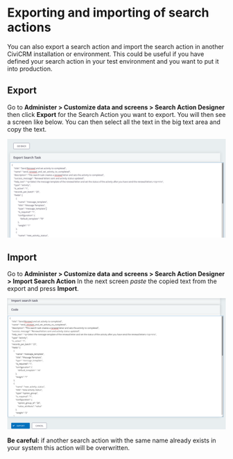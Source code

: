 # Exporting and importing of search actions

You can also export a search action and import the search action in another CiviCRM installation or environment.
This could be useful if you have defined your search action in your test environment and you want to put it into production.

## Export

Go to **Administer > Customize data and screens > Search Action Designer** then click **Export** for the Search Action you want to export.
You will then see a screen like below. You can then select all the text in the big text area and copy the text. 

![Export screenshot 1](images/export1.png)

## Import

Go to **Administer > Customize data and screens > Search Action Designer > Import Search Action**
In the next screen *paste* the copied text from the export and press **Import**.

![Import screenshot 1](images/import1.png)

**Be careful:** if another search action with the same name already exists in your system this action will be overwritten. 
